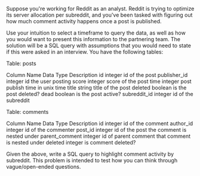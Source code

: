 Suppose you're working for Reddit as an analyst. Reddit is trying to optimize its server allocation per subreddit, and you've been tasked with figuring out how much comment activity happens once a post is published.
    


    
Use your intuition to select a timeframe to query the data, as well as how you would want to present this information to the partnering team. The solution will be a SQL query with assumptions that you would need to state if this were asked in an interview. You have the following tables:


    
Table: posts


    
Column Name	Data Type	Description
id	integer	id of the post
publisher_id	integer	id the user posting
score	integer	score of the post
time	integer	post publish time in unix time
title	string	title of the post
deleted	boolean	is the post deleted?
dead	boolean	is the post active?
subreddit_id	integer	id of the subreddit

    

    
    

    
Table: comments


    
Column Name	Data Type	Description
id	integer	id of the comment
author_id	integer	id of the commenter
post_id	integer	id of the post the comment is nested under
parent_comment	integer	id of parent comment that comment is nested under
deleted	integer	is comment deleted?

    

    
 Given the above, write a SQL query to highlight comment activity by subreddit. This problem is intended to test how you can think through vague/open-ended questions.

